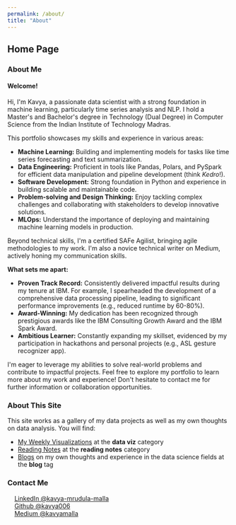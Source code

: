 ```yaml
---
permalink: /about/
title: "About"
---
```


## Home Page

### About Me

#### Welcome!

Hi, I'm Kavya, a passionate data scientist with a strong foundation in machine learning, particularly time series analysis and NLP. I hold a Master's and Bachelor's degree in Technology (Dual Degree) in Computer Science from the Indian Institute of Technology Madras.

This portfolio showcases my skills and experience in various areas:

* **Machine Learning:** Building and implementing models for tasks like time series forecasting and text summarization.
* **Data Engineering:** Proficient in tools like Pandas, Polars, and PySpark for efficient data manipulation and pipeline development (think *Kedro*!).
* **Software Development:** Strong foundation in Python and experience in building scalable and maintainable code.
* **Problem-solving and Design Thinking:** Enjoy tackling complex challenges and collaborating with stakeholders to develop innovative solutions.
* **MLOps:** Understand the importance of deploying and maintaining machine learning models in production.

Beyond technical skills, I'm a certified SAFe Agilist, bringing agile methodologies to my work. I'm also a novice technical writer on Medium, actively honing my communication skills.

**What sets me apart:**

* **Proven Track Record:** Consistently delivered impactful results during my tenure at IBM. For example, I spearheaded the development of a comprehensive data processing pipeline, leading to significant performance improvements (e.g., reduced runtime by 60-80%).
* **Award-Winning:** My dedication has been recognized through prestigious awards like the IBM Consulting Growth Award and the IBM Spark Award.
* **Ambitious Learner:** Constantly expanding my skillset, evidenced by my participation in hackathons and personal projects (e.g., ASL gesture recognizer app).

I'm eager to leverage my abilities to solve real-world problems and contribute to impactful projects. Feel free to explore my portfolio to learn more about my work and experience! Don't hesitate to contact me for further information or collaboration opportunities.


### About This Site

This site works as a gallery of my data projects as well as my own thoughts on data analysis. You will find:  
* [My Weekly Visualizations](https://kavya006.github.io/mm-portfolio/categories/#data-viz) at the **data viz** category  
* [Reading Notes](https://kavya006.github.io/mm-portfolio/categories/#reading-notes) at the **reading notes** category  
* [Blogs](https://kavya006.github.io/mm-portfolio/categories/#blog) on my own thoughts and experience in the data science fields at the **blog** tag  

### Contact Me    

<img src="https://raw.githubusercontent.com/FortAwesome/Font-Awesome/6.x/svgs/brands/linkedin.svg" width="12" height="12"> [LinkedIn @kavya-mrudula-malla](https://www.linkedin.com/in/kavya-mrudula-malla/)  
<img src="https://raw.githubusercontent.com/FortAwesome/Font-Awesome/6.x/svgs/brands/github.svg" width="12" height="12"> [Github @kavya006](https://github.com/kavya006)  
<img src="https://raw.githubusercontent.com/FortAwesome/Font-Awesome/6.x/svgs/brands/medium.svg" width="12" height="12"> [Medium @kavyamalla](https://medium.com/@kavyamalla)  
